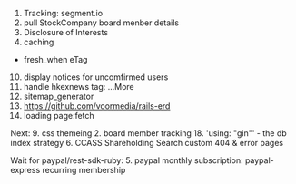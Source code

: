 1. Tracking: segment.io
4. pull StockCompany board menber details
7. Disclosure of Interests
8. caching
  - fresh_when eTag
10. display notices for uncomfirmed users
12. handle hkexnews tag: ...More
14. sitemap_generator
16. https://github.com/voormedia/rails-erd
17. loading page:fetch


Next:
9. css themeing
2. board member tracking
18. 'using: "gin"' - the db index strategy
6. CCASS Shareholding Search
custom 404 & error pages

Wait for paypal/rest-sdk-ruby:
5. paypal monthly subscription: paypal-express recurring membership
